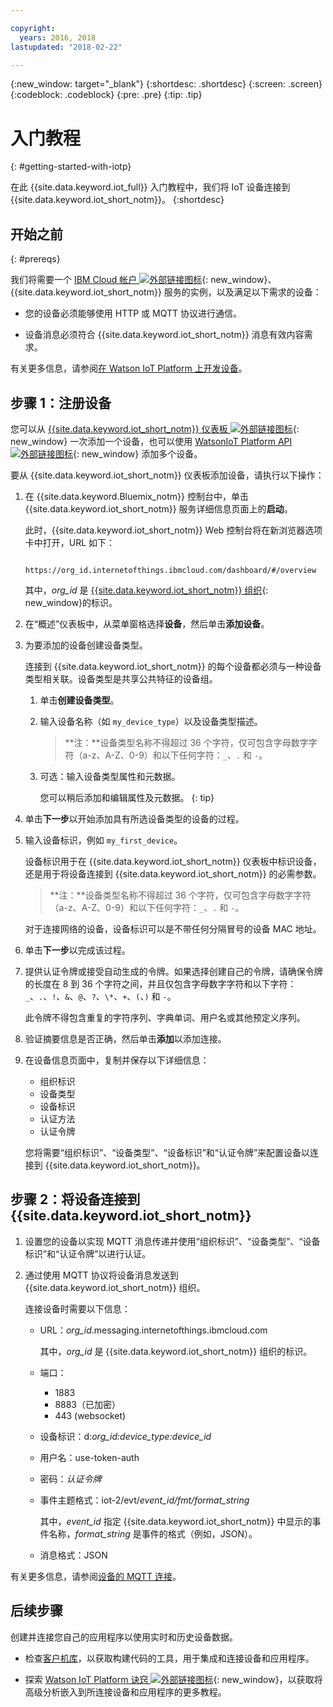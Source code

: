 ```yaml
---

copyright:
  years: 2016, 2018
lastupdated: "2018-02-22"

---
```


{:new_window: target="\_blank"}
{:shortdesc: .shortdesc}
{:screen: .screen}
{:codeblock: .codeblock}
{:pre: .pre}
{:tip: .tip}

# 入门教程
{: #getting-started-with-iotp}

在此 {{site.data.keyword.iot_full}} 入门教程中，我们将 IoT 设备连接到 {{site.data.keyword.iot_short_notm}}。
{:shortdesc}

<div id="prerequisites"></div>

## 开始之前
{: #prereqs}

我们将需要一个 [IBM Cloud 帐户 ![外部链接图标](../../icons/launch-glyph.svg "外部链接图标")](https://console.bluemix.net/registration/){: new_window}、{{site.data.keyword.iot_short_notm}}
服务的实例，以及满足以下需求的设备：

*	您的设备必须能够使用 HTTP 或 MQTT 协议进行通信。

* 设备消息必须符合 {{site.data.keyword.iot_short_notm}} 消息有效内容需求。

有关更多信息，请参阅[在 Watson IoT Platform 上开发设备](/docs/services/IoT/devices/device_dev_index.html)。

## 步骤 1：注册设备

您可以从 [{{site.data.keyword.iot_short_notm}} 仪表板 ![外部链接图标](../../icons/launch-glyph.svg "外部链接图标")](https://internetofthings.ibmcloud.com){: new_window} 一次添加一个设备，也可以使用 [WatsonIoT Platform API ![外部链接图标](../../icons/launch-glyph.svg "外部链接图标")](https://docs.internetofthings.ibmcloud.com/apis/swagger/v0002/org-admin.html#!/Device_Bulk_Configuration/post_bulk_devices_add){: new_window} 添加多个设备。

要从 {{site.data.keyword.iot_short_notm}} 仪表板添加设备，请执行以下操作：

1. 在 {{site.data.keyword.Bluemix_notm}} 控制台中，单击 {{site.data.keyword.iot_short_notm}} 服务详细信息页面上的**启动**。

    此时，{{site.data.keyword.iot_short_notm}} Web 控制台将在新浏览器选项卡中打开，URL 如下：

    ```
        https://org_id.internetofthings.ibmcloud.com/dashboard/#/overview
    ```

    其中，*org_id* 是 [{{site.data.keyword.iot_short_notm}} 组织](iotplatform_overview.html#organizations){: new_window}的标识。

2. 在“概述”仪表板中，从菜单窗格选择**设备**，然后单击**添加设备**。

3. 为要添加的设备创建设备类型。

    连接到 {{site.data.keyword.iot_short_notm}} 的每个设备都必须与一种设备类型相关联。设备类型是共享公共特征的设备组。

    1. 单击**创建设备类型**。
    2. 输入设备名称（如 `my_device_type`）以及设备类型描述。
    
        > **注：**设备类型名称不得超过 36 个字符，仅可包含字母数字字符（a-z、A-Z、0-9）和以下任何字符：`_`、`.` 和 `-`。

    3. 可选：输入设备类型属性和元数据。

        您可以稍后添加和编辑属性及元数据。
        {: tip}

4. 单击**下一步**以开始添加具有所选设备类型的设备的过程。

5. 输入设备标识，例如 `my_first_device`。

    设备标识用于在 {{site.data.keyword.iot_short_notm}} 仪表板中标识设备，还是用于将设备连接到 {{site.data.keyword.iot_short_notm}} 的必需参数。

    > **注：**设备类型名称不得超过 36 个字符，仅可包含字母数字字符（a-z、A-Z、0-9）和以下任何字符：`_`、`.` 和 `-`。

    对于连接网络的设备，设备标识可以是不带任何分隔冒号的设备 MAC 地址。

5. 单击**下一步**以完成该过程。

6. 提供认证令牌或接受自动生成的令牌。如果选择创建自己的令牌，请确保令牌的长度在 8 到 36 个字符之间，并且仅包含字母数字字符和以下字符：`_`、`.`、`!`、`&`、`@`、`?`、`\*`、`+`、`(`、`)` 和 `-`。

    此令牌不得包含重复的字符序列、字典单词、用户名或其他预定义序列。

7. 验证摘要信息是否正确，然后单击**添加**以添加连接。

8. 在设备信息页面中，复制并保存以下详细信息：

    * 组织标识
    * 设备类型
    * 设备标识
    * 认证方法
    * 认证令牌

    您将需要“组织标识”、“设备类型”、“设备标识”和“认证令牌”来配置设备以连接到 {{site.data.keyword.iot_short_notm}}。

## 步骤 2：将设备连接到 {{site.data.keyword.iot_short_notm}}

1. 设置您的设备以实现 MQTT 消息传递并使用“组织标识”、“设备类型”、“设备标识”和“认证令牌”以进行认证。

2. 通过使用 MQTT 协议将设备消息发送到 {{site.data.keyword.iot_short_notm}} 组织。

    连接设备时需要以下信息：

    * URL：*org_id*.messaging.internetofthings.ibmcloud.com

      其中，*org_id* 是 {{site.data.keyword.iot_short_notm}} 组织的标识。

    * 端口：
      * 1883
      * 8883（已加密）
      * 443 (websocket)
    * 设备标识：d:_org_id:device_type:device_id_
    * 用户名：use-token-auth
    * 密码：_认证令牌_
    * 事件主题格式：iot-2/evt/_event_id/fmt/format_string_

      其中，_event_id_ 指定 {{site.data.keyword.iot_short_notm}} 中显示的事件名称，_format_string_ 是事件的格式（例如，JSON）。

    * 消息格式：JSON

  有关更多信息，请参阅[设备的 MQTT 连接](/docs/services/IoT/devices/mqtt.html)。

<!--## Step 3: Create boards and cards to keep track of device data

By using boards and cards, you can view graphics that represent data set values from one or more devices for a quick overview and understanding of the device data.

1. In your {{site.data.keyword.iot_short_notm}} dashboard, click **Create New Board**.

2. Enter a name and description for the board.

3. Click **Next** and then **Create**.

4. Click the board you just created, and then click **Add New Card**. Select Devices as the card type. The following table describes the visualization options you can choose from.

| Type | Data that is displayed |
| Generic visualization | The value of one or more data sets. Choose the large widget size to see up to three data point values in a small table. |
| Line chart | One or more data sets in a real-time scrolling chart. Use the Settings menu to set the data range and retention, the look and feel of the graphs, and more. |
| Bar chart | Data set values in labelled bars. Use the Settings menu to toggle horizontal or vertical bar direction. |
| Donut chart | Two or more data sets in a circular representation. |
| Value | The raw value of one or more data sets. |
| Gauge | The value of a data set shown as a gauge. Use the Settings menu to optionally set gauge thresholds for lower, middle, and upper data ranges. |
| Device properties | Specific properties for one or more devices. |
| All device properties | All properties for one or more devices. |
| Device list | A list to monitor multiple devices. A list can be used as a data source for other cards. |
| Device info | Basic information for a single device. |
| Device map | The location of devices in a device list. |

{: caption="Table 1. Visualization options" caption-side="top"}

## Step 4: Create device type schemas

At this point, you need to create a device type schema and map device properties to then create rules that are triggered based on the datapoints from your mapped device properties.

1. In the {{site.data.keyword.iot_short_notm}} dashboard, go to **Devices > Manage Schemas** and click **Add Schema**.

2. Select a device type to associate with the message schema. Only one schema can be defined for a device type.

3. Click **Add property** and add one or more properties.

    You can select properties from a connected device, create virtual properties that modify or combine existing properties, or add properties manually.

    The available properties are defined in the payload of the messages that are sent by a device.
    {: tip}

    * To add a property manually, select the **Manual tab** and define the following property details:
        * Name
        * Data type
        * Property
        * Data unit (optional)
        * Decimal places (optional)

    * To create a virtual property, select the **Virtual Property** tab and define the following property details:
        * Name
        * Data type
        * Property
        * Calculation
        * Data unit (optional)
        * Decimal places

    * To select properties from a connected device, select the **From Connected** tab, and then select one or more properties to add to the schema. The selected properties are added and the description is set to the name of the property.

4. Click **Finish** to create the properties.

## Step 5: Create rules and actions

Rules are condition-based decision points that match real-time device data with predefined threshold values or other property data to trigger an alert if a condition is met. In addition to the alert that's displayed in the {{site.data.keyword.iot_short_notm}} dashboard, you can add one or more actions to run business logic when a rule is triggered.

1. In the {{site.data.keyword.iot_short_notm}} dashboard, go to **Rules** and click **Create Cloud Rule**.

2. Enter a name and description for the rule, select a device type that the rule applies to, and click **Next**.

3. To set up the rule logic, add one or more IF conditions to use as triggers for the rule.

    You can add conditions in parallel rows to apply them as OR conditions, or you can add conditions in sequential columns to apply them as AND conditions. Take a look at the following examples:

      * A simple rule might trigger an alert if a parameter value is larger than a specified value: Condition = `temp_cpu>80`
      * A more complex rule might trigger when a combination of thresholds are met: Condition = `temp_cpu>60 AND cpu_load>90`

    To trigger a condition that compares two properties, or to trigger two or more property conditions that are combined sequentially by using AND, include the triggering data points in the same device message. If the data is received in more than one message, the condition or sequential conditions don't trigger.
    {: tip}

4. Configure conditional trigger requirements for your rule.

    You can use conditional trigger requirements to control the number of alerts that are triggered for a rule over a time period. The conditional triggering acts on any condition in the rule. For example, if a rule has five parallel conditions set by using OR, each condition that's true counts towards the conditional trigger count.

      1. In the rule editor, click the default **Trigger each time conditions are met** link to open the set frequency requirement dialog.
      2. Select and configure the conditional trigger you want to use in the rule.

        * Trigger every time conditions are met
        * Trigger if conditions are met N times in M _Unit of time_

5. Create or select one or more actions that occur if the rule conditions are met.

    For example, an action can be to send an email or post a webhook.

6. Optional: Select an alert priority for the rule.

    The priority is used to classify the alerts that are displayed in the **Boards > Rule-Based Analytics** board. The default priority is Low.

7. Click **Save** to save without activating,  or click **Activate** to save and activate your rule.

    When you activate the rule, an alert is added to the **Rule-Based Analytics** board when the conditions are met, and any rule action is run. -->

## 后续步骤

创建并连接您自己的应用程序以使用实时和历史设备数据。

  * 检查[客户机库](/docs/services/IoT/iot_platform_client_lib.html)，以获取构建代码的工具，用于集成和连接设备和应用程序。

  * 探索 [Watson IoT Platform 诀窍 ![外部链接图标](../../icons/launch-glyph.svg "外部链接图标")](https://developer.ibm.com/recipes/tutorials/category/internet-of-things-iot/){: new_window}，以获取将高级分析嵌入到所连接设备和应用程序的更多教程。
